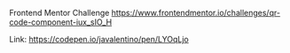 Frontend Mentor Challenge https://www.frontendmentor.io/challenges/qr-code-component-iux_sIO_H

Link: https://codepen.io/javalentino/pen/LYOqLjo
